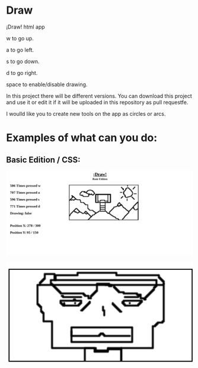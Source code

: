 # Draw
¡Draw! html app

w to go up.

a to go left.

s to go down.

d to go right.

space to enable/disable drawing.


In this project there will be different versions.
You can download this project and use it or edit it if it will be uploaded in this repository as pull requestfe.


I woulld like you to create new tools on the app as circles or arcs.


# Examples of what can you do:

## Basic Edition / CSS:

![](assets/BasicEdition_Asset.png)

![](assets/BasicEditionCSS_Asset.png)
